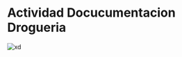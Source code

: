 # Actividad Docucumentacion Drogueria
![xd](https://github.com/Coyote938/ActividadDocDrogueria/assets/32604986/5e714050-4216-42f0-8275-c4fb72af52a5)
